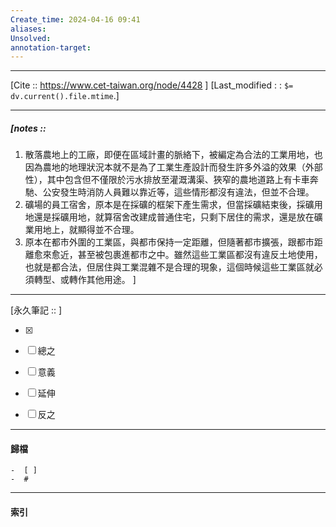 ```yaml
---
Create_time: 2024-04-16 09:41
aliases: 
Unsolved: 
annotation-target:
---
```


---
[Cite :: https://www.cet-taiwan.org/node/4428  ]
[Last_modified : : `$= dv.current().file.mtime`.]


---
##### [notes ::  
1. 散落農地上的工廠，即便在區域計畫的脈絡下，被編定為合法的工業用地，也因為農地的地理狀況本就不是為了工業生產設計而發生許多外溢的效果（外部性），其中包含但不僅限於污水排放至灌溉溝渠、狹窄的農地道路上有卡車奔馳、公安發生時消防人員難以靠近等，這些情形都沒有違法，但並不合理。
2. 礦場的員工宿舍，原本是在採礦的框架下產生需求，但當採礦結束後，採礦用地還是採礦用地，就算宿舍改建成普通住宅，只剩下居住的需求，還是放在礦業用地上，就顯得並不合理。
3. 原本在都市外圍的工業區，與都市保持一定距離，但隨著都市擴張，跟都市距離愈來愈近，甚至被包裹進都市之中。雖然這些工業區都沒有違反土地使用，也就是都合法，但居住與工業混雜不是合理的現象，這個時候這些工業區就必須轉型、或轉作其他用途。
]


---

[永久筆記 :: ]
	
- [x]

- [ ] 總之

- [ ] 意義

- [ ] 延伸

- [ ] 反之


---
#### 歸檔 
	-  [ ]
	-  #


---
#### 索引
